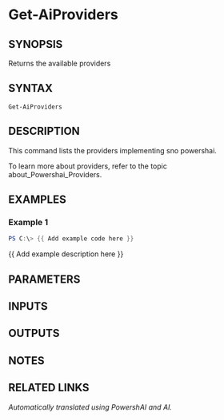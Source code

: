 ﻿---
external help file: powershai-help.xml
Module Name: powershai
online version:
schema: 2.0.0
---

# Get-AiProviders

## SYNOPSIS
Returns the available providers

## SYNTAX

```
Get-AiProviders
```

## DESCRIPTION
This command lists the providers implementing sno powershai.
 
To learn more about providers, refer to the topic about_Powershai_Providers.

## EXAMPLES

### Example 1
```powershell
PS C:\> {{ Add example code here }}
```

{{ Add example description here }}

## PARAMETERS

## INPUTS

## OUTPUTS

## NOTES

## RELATED LINKS



_Automatically translated using PowershAI and AI._

